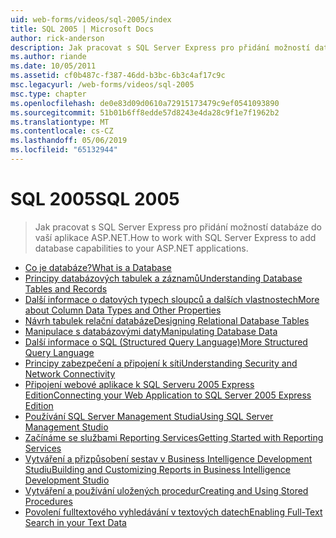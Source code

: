 ```yaml
---
uid: web-forms/videos/sql-2005/index
title: SQL 2005 | Microsoft Docs
author: rick-anderson
description: Jak pracovat s SQL Server Express pro přidání možností databáze do vaší aplikace ASP.NET.
ms.author: riande
ms.date: 10/05/2011
ms.assetid: cf0b487c-f387-46dd-b3bc-6b3c4af17c9c
msc.legacyurl: /web-forms/videos/sql-2005
msc.type: chapter
ms.openlocfilehash: de0e83d09d0610a72915173479c9ef0541093890
ms.sourcegitcommit: 51b01b6ff8edde57d8243e4da28c9f1e7f1962b2
ms.translationtype: MT
ms.contentlocale: cs-CZ
ms.lasthandoff: 05/06/2019
ms.locfileid: "65132944"
---
```

# <a name="sql-2005"></a><span data-ttu-id="98ae7-103">SQL 2005</span><span class="sxs-lookup"><span data-stu-id="98ae7-103">SQL 2005</span></span>

> <span data-ttu-id="98ae7-104">Jak pracovat s SQL Server Express pro přidání možností databáze do vaší aplikace ASP.NET.</span><span class="sxs-lookup"><span data-stu-id="98ae7-104">How to work with SQL Server Express to add database capabilities to your ASP.NET applications.</span></span>

- [<span data-ttu-id="98ae7-105">Co je databáze?</span><span class="sxs-lookup"><span data-stu-id="98ae7-105">What is a Database</span></span>](what-is-a-database.md)
- [<span data-ttu-id="98ae7-106">Principy databázových tabulek a záznamů</span><span class="sxs-lookup"><span data-stu-id="98ae7-106">Understanding Database Tables and Records</span></span>](understanding-database-tables-and-records.md)
- [<span data-ttu-id="98ae7-107">Další informace o datových typech sloupců a dalších vlastnostech</span><span class="sxs-lookup"><span data-stu-id="98ae7-107">More about Column Data Types and Other Properties</span></span>](more-about-column-data-types-and-other-properties.md)
- [<span data-ttu-id="98ae7-108">Návrh tabulek relační databáze</span><span class="sxs-lookup"><span data-stu-id="98ae7-108">Designing Relational Database Tables</span></span>](designing-relational-database-tables.md)
- [<span data-ttu-id="98ae7-109">Manipulace s databázovými daty</span><span class="sxs-lookup"><span data-stu-id="98ae7-109">Manipulating Database Data</span></span>](manipulating-database-data.md)
- [<span data-ttu-id="98ae7-110">Další informace o SQL (Structured Query Language)</span><span class="sxs-lookup"><span data-stu-id="98ae7-110">More Structured Query Language</span></span>](more-structured-query-language.md)
- [<span data-ttu-id="98ae7-111">Principy zabezpečení a připojení k síti</span><span class="sxs-lookup"><span data-stu-id="98ae7-111">Understanding Security and Network Connectivity</span></span>](understanding-security-and-network-connectivity.md)
- [<span data-ttu-id="98ae7-112">Připojení webové aplikace k SQL Serveru 2005 Express Edition</span><span class="sxs-lookup"><span data-stu-id="98ae7-112">Connecting your Web Application to SQL Server 2005 Express Edition</span></span>](connecting-your-web-application-to-sql-server-2005-express-edition.md)
- [<span data-ttu-id="98ae7-113">Používání SQL Server Management Studia</span><span class="sxs-lookup"><span data-stu-id="98ae7-113">Using SQL Server Management Studio</span></span>](using-sql-server-management-studio.md)
- [<span data-ttu-id="98ae7-114">Začínáme se službami Reporting Services</span><span class="sxs-lookup"><span data-stu-id="98ae7-114">Getting Started with Reporting Services</span></span>](getting-started-with-reporting-services.md)
- [<span data-ttu-id="98ae7-115">Vytváření a přizpůsobení sestav v Business Intelligence Development Studiu</span><span class="sxs-lookup"><span data-stu-id="98ae7-115">Building and Customizing Reports in Business Intelligence Development Studio</span></span>](building-and-customizing-reports-in-business-intelligence-development-studio.md)
- [<span data-ttu-id="98ae7-116">Vytváření a používání uložených procedur</span><span class="sxs-lookup"><span data-stu-id="98ae7-116">Creating and Using Stored Procedures</span></span>](creating-and-using-stored-procedures.md)
- [<span data-ttu-id="98ae7-117">Povolení fulltextového vyhledávání v textových datech</span><span class="sxs-lookup"><span data-stu-id="98ae7-117">Enabling Full-Text Search in your Text Data</span></span>](enabling-full-text-search-in-your-text-data.md)
